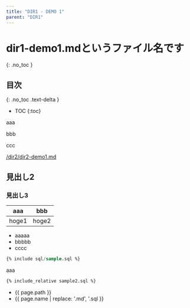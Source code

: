 ```yaml
---
title: "DIR1 - DEMO 1"
parent: "DIR1"
---
```


# dir1-demo1.mdというファイル名です
{: .no_toc }

## 目次
{: .no_toc .text-delta }

- TOC
{:toc}

aaa

bbb

ccc

[/dir2/dir2-demo1.md](../dir2/dir2-demo1.md)

## 見出し2

### 見出し3

| aaa | bbb |
| -- | -- |
| hoge1 | hoge2 |

- aaaaa
- bbbbb
- cccc

```sql
{% include sql/sample.sql %}
```

aaa


```sql
{% include_relative sample2.sql %}
```

- {{ page.path }}
- {{ page.name | replace: '.md', '.sql }}
